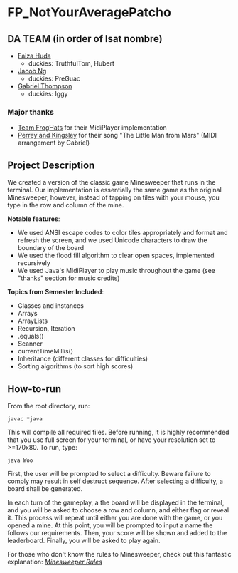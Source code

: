 # FP_NotYourAveragePatcho

## DA TEAM (in order of lsat nombre)
 - [Faiza Huda](https://www.github.com/FeFiFoFaiza)
     - duckies: TruthfulTom, Hubert
 - [Jacob Ng](https://www.github.com/jng20)
     - duckies: PreGuac
 - [Gabriel Thompson](https://www.github.com/gthompson30)
     - duckies: Iggy

### Major thanks
 - [Team FrogHats](https://github.com/afaruque30/FrogHats_FP) for their MidiPlayer implementation
 - [Perrey and Kingsley](https://en.m.wikipedia.org/wiki/Perrey_and_Kingsley) for their song "The Little Man from Mars" (MIDI arrangement by Gabriel)

## Project Description
We created a version of the classic game Minesweeper that runs in the terminal.
 Our implementation is essentially the same game as the original Minesweeper, however, instead of tapping on tiles with your mouse, you type in the row and column of the mine.

**Notable features**:
- We used ANSI escape codes to color tiles appropriately and format and refresh the screen, and we used Unicode characters to draw the boundary of the board
- We used the flood fill algorithm to clear open spaces, implemented recursively
- We used Java's MidiPlayer to play music throughout the game (see "thanks" section for music credits)

**Topics from Semester Included**:
- Classes and instances
- Arrays
- ArrayLists
- Recursion, Iteration
- .equals()
- Scanner
- currentTimeMillis()
- Inheritance (different classes for difficulties)
- Sorting algorithms (to sort high scores)

## How-to-run
From the root directory, run:

`javac *java`

This will compile all required files. Before running, it is highly recommended that you use full screen for your terminal, or have your resolution set to >=170x80. To run, type:

`java Woo`

First, the user will be prompted to select a difficulty. Beware failure to comply may result in self destruct sequence. After selecting a difficulty, a board shall be generated.

In each turn of the gameplay, a the board will be displayed in the terminal, and you will be asked to choose a row and column, and either flag or reveal it. This process will repeat until either you are done with the game, or you opened a mine. At this point, you will be prompted to input a name the follows our requirements. Then, your score will be shown and added to the leaderboard. Finally, you will be asked to play again.

For those who don't know the rules to Minesweeper, check out this fantastic explanation: [*Minesweeper Rules*](https://www.ducksters.com/games/minesweeper.php#:~:text=The%20numbers%20on%20the%20board,empty%20spaces%20to%20win%20Minesweeper.)
